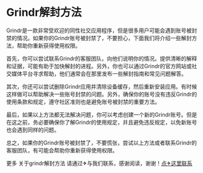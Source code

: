 # Grindr解封方法

Grindr是一款非常受欢迎的同性社交应用程序，但是很多用户可能会遇到账号被封禁的情况。如果你的Grindr账号被封禁了，不要担心，下面我们将介绍一些解封方法，帮助你重新获得使用权限。

首先，你可以尝试联系Grindr的客服团队，向他们说明你的情况。提供清晰的解释和证据，可能有助于加快解封的进程。另外，你也可以通过Grindr的官方网站或社交媒体平台寻求帮助，他们通常会在那里发布一些解封指南和常见问题解答。

其次，你还可以尝试删除Grindr应用并清除设备缓存，然后重新安装应用。有时候这样做可以帮助解决一些账号封禁的问题。另外，确保你的账号没有违反Grindr的使用条款和规定，遵守社区准则也是避免账号被封禁的重要方法。

最后，如果以上方法都无法解决问题，你可以考虑创建一个新的Grindr账号。但是在这之前，务必要确保你了解Grindr的使用规定，并且避免违反规定，以免新账号也会遇到同样的问题。

总之，如果你的Grindr账号被封禁了，不要慌张，尝试以上方法或者联系Grindr的客服团队，有可能会帮助你重新获得使用权限。

更多 关于grindr解封方法 请通过✈与我们联系，感谢阅读，谢谢！[点✈这里联系](https://c.k02.cc)